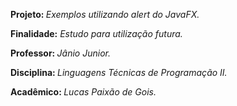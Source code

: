 
<p><b> Projeto: </b> <i>Exemplos utilizando alert do JavaFX. </i>
<p><b>Finalidade:</b><i> Estudo para utilização futura.</i>
<p><b>Professor: </b><i>Jânio Junior.</i>
<p><b>Disciplina: </b><i>Linguagens Técnicas de Programação II.</i>
<p><b>Acadêmico: </b><i>Lucas Paixão de Gois.</i>

